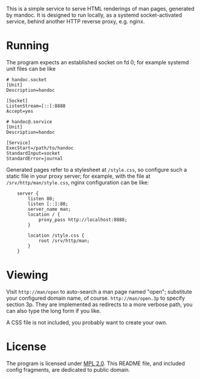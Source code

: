 This is a simple service to serve HTML renderings of man pages,
generated by mandoc.  It is designed to run locally, as a systemd
socket-activated service, behind another HTTP reverse proxy,
e.g. nginx.

# Running

The program expects an established socket on fd 0; for example systemd
unit files can be like

```
# handoc.socket
[Unit]
Description=handoc

[Socket]
ListenStream=[::]:8888
Accept=yes
```

```
# handoc@.service
[Unit]
Description=handoc

[Service]
ExecStart=/path/to/handoc
StandardInput=socket
StandardError=journal
```

Generated pages refer to a stylesheet at `/style.css`, so configure
such a static file in your proxy server; for example, with the file at
`/srv/http/man/style.css`, nginx configuration can be like:

```
    server {
        listen 80;
        listen [::]:80;
        server_name man;
        location / {
            proxy_pass http://localhost:8888;
        }

        location /style.css {
            root /srv/http/man;
        }
    }
```

# Viewing

Visit `http://man/open` to auto-search a man page named "open";
substitute your configured domain name, of course.
`http://man/open.3p` to specify section 3p.  They are implemented as
redirects to a more verbose path, you can also type the long form if
you like.

A CSS file is not included, you probably want to create your own.

# License

The program is licensed under [MPL
2.0](https://www.mozilla.org/en-US/MPL/2.0/).  This README file, and
included config fragments, are dedicated to public domain.
